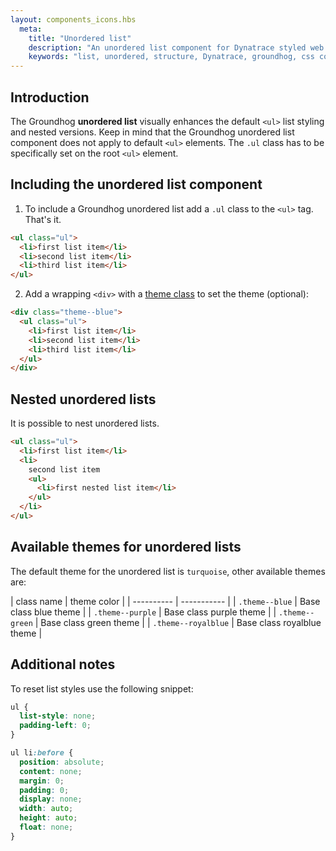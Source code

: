 ```yaml
---
layout: components_icons.hbs
  meta:
    title: "Unordered list"
    description: "An unordered list component for Dynatrace styled web entities with css and markup examples."
    keywords: "list, unordered, structure, Dynatrace, groundhog, css component"
---
```


## Introduction

The Groundhog **unordered list** visually enhances the default `<ul>` list styling and nested versions. Keep in mind that the Groundhog unordered list component does not apply to default `<ul>` elements. The `.ul` class has to be specifically set on the root `<ul>` element.

## Including the unordered list component

1. To include a Groundhog unordered list add a `.ul` class to the `<ul>` tag. That's it.
```html
<ul class="ul">
  <li>first list item</li>
  <li>second list item</li>
  <li>third list item</li>
</ul>
```
2. Add a wrapping `<div>` with a [theme class][themeClass] to set the theme (optional):
```html
<div class="theme--blue">
  <ul class="ul">
    <li>first list item</li>
    <li>second list item</li>
    <li>third list item</li>
  </ul>
</div>
```

## Nested unordered lists

It is possible to nest unordered lists.
```html
<ul class="ul">
  <li>first list item</li>
  <li>
    second list item
    <ul>
      <li>first nested list item</li>
    </ul>
  </li>
</ul>
```

## Available themes for unordered lists

The default theme for the unordered list is `turquoise`, other available themes are:

| class name | theme color |
| ---------- | ----------- |
| `.theme--blue` | Base class blue theme |
| `.theme--purple` | Base class purple theme |
| `.theme--green` | Base class green theme |
| `.theme--royalblue` | Base class royalblue theme  |

[themeClass]: #available-themes-for-unordered-lists

## Additional notes

To reset list styles use the following snippet:
```css
ul {
  list-style: none;
  padding-left: 0;
}

ul li:before {
  position: absolute;
  content: none;
  margin: 0;
  padding: 0;
  display: none;
  width: auto;
  height: auto;
  float: none;
}
```
